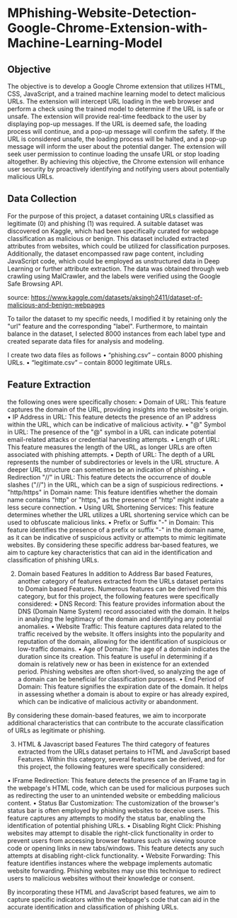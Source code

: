 # MPhishing-Website-Detection-Google-Chrome-Extension-with-Machine-Learning-Model

## Objective
The objective is to develop a Google Chrome extension that utilizes HTML, CSS, JavaScript, and a trained machine learning model to detect malicious URLs. The extension will intercept URL loading in the web browser and perform a check using the trained model to determine if the URL is safe or unsafe. The extension will provide real-time feedback to the user by displaying pop-up messages. If the URL is deemed safe, the loading process will continue, and a pop-up message will confirm the safety. If the URL is considered unsafe, the loading process will be halted, and a pop-up message will inform the user about the potential danger. The extension will seek user permission to continue loading the unsafe URL or stop loading altogether. By achieving this objective, the Chrome extension will enhance user security by proactively identifying and notifying users about potentially malicious URLs.

## Data Collection
For the purpose of this project, a dataset containing URLs classified as legitimate (0) and phishing (1) was required. A suitable dataset was discovered on Kaggle, which had been specifically curated for webpage classification as malicious or benign. This dataset included extracted attributes from websites, which could be utilized for classification purposes. Additionally, the dataset encompassed raw page content, including JavaScript code, which could be employed as unstructured data in Deep Learning or further attribute extraction. The data was obtained through web crawling using MalCrawler, and the labels were verified using the Google Safe Browsing API. 

source: https://www.kaggle.com/datasets/aksingh2411/dataset-of-malicious-and-benign-webpages

To tailor the dataset to my specific needs, I modified it by retaining only the "url" feature and the corresponding "label". Furthermore, to maintain balance in the dataset, I selected 8000 instances from each label type and created separate data files for analysis and modeling.

I create two data files as follows
•	“phishing.csv” – contain 8000 phishing URLs.
•	“legitimate.csv” – contain 8000 legitimate URLs.

## Feature Extraction
the following ones were specifically chosen:
•	Domain of URL: This feature captures the domain of the URL, providing insights into the website's origin.
•	IP Address in URL: This feature detects the presence of an IP address within the URL, which can be indicative of malicious activity.
•	"@" Symbol in URL: The presence of the "@" symbol in a URL can indicate potential email-related attacks or credential harvesting attempts.
•	Length of URL: This feature measures the length of the URL, as longer URLs are often associated with phishing attempts.
•	Depth of URL: The depth of a URL represents the number of subdirectories or levels in the URL structure. A deeper URL structure can sometimes be an indication of phishing.
•	Redirection "//" in URL: This feature detects the occurrence of double slashes ("//") in the URL, which can be a sign of suspicious redirections.
•	"http/https" in Domain name: This feature identifies whether the domain name contains "http" or "https," as the presence of "http" might indicate a less secure connection.
•	Using URL Shortening Services: This feature determines whether the URL utilizes a URL shortening service which can be used to obfuscate malicious links.
•	Prefix or Suffix "-" in Domain: This feature identifies the presence of a prefix or suffix "-" in the domain name, as it can be indicative of suspicious activity or attempts to mimic legitimate websites.
By considering these specific address bar-based features, we aim to capture key characteristics that can aid in the identification and classification of phishing URLs.

2.	Domain based Features
In addition to Address Bar based Features, another category of features extracted from the URLs dataset pertains to Domain based Features. Numerous features can be derived from this category, but for this project, the following features were specifically considered:
•	DNS Record: This feature provides information about the DNS (Domain Name System) record associated with the domain. It helps in analyzing the legitimacy of the domain and identifying any potential anomalies.
•	Website Traffic: This feature captures data related to the traffic received by the website. It offers insights into the popularity and reputation of the domain, allowing for the identification of suspicious or low-traffic domains.
•	Age of Domain: The age of a domain indicates the duration since its creation. This feature is useful in determining if a domain is relatively new or has been in existence for an extended period. Phishing websites are often short-lived, so analyzing the age of a domain can be beneficial for classification purposes.
•	End Period of Domain: This feature signifies the expiration date of the domain. It helps in assessing whether a domain is about to expire or has already expired, which can be indicative of malicious activity or abandonment.

By considering these domain-based features, we aim to incorporate additional characteristics that can contribute to the accurate classification of URLs as legitimate or phishing.

3.	HTML & Javascript based Features
The third category of features extracted from the URLs dataset pertains to HTML and JavaScript based Features. Within this category, several features can be derived, and for this project, the following features were specifically considered:

•	IFrame Redirection: This feature detects the presence of an IFrame tag in the webpage's HTML code, which can be used for malicious purposes such as redirecting the user to an unintended website or embedding malicious content.
•	Status Bar Customization: The customization of the browser's status bar is often employed by phishing websites to deceive users. This feature captures any attempts to modify the status bar, enabling the identification of potential phishing URLs.
•	Disabling Right Click: Phishing websites may attempt to disable the right-click functionality in order to prevent users from accessing browser features such as viewing source code or opening links in new tabs/windows. This feature detects any such attempts at disabling right-click functionality.
•	Website Forwarding: This feature identifies instances where the webpage implements automatic website forwarding. Phishing websites may use this technique to redirect users to malicious websites without their knowledge or consent.

By incorporating these HTML and JavaScript based features, we aim to capture specific indicators within the webpage's code that can aid in the accurate identification and classification of phishing URLs.


